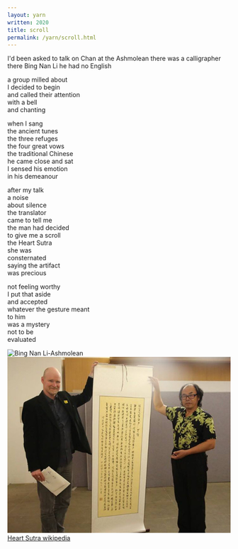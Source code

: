 ```yaml
---
layout: yarn
written: 2020
title: scroll
permalink: /yarn/scroll.html
---
```


<div class="poem">
I'd been asked  
to talk on Chan  
at the Ashmolean  
there was a calligrapher there  
Bing Nan Li  
he had no English  


a group milled about  
I decided to begin  
and called their attention  
with a bell  
and chanting  


when I sang  
the ancient tunes  
the three refuges  
the four great vows  
the traditional Chinese  
he came close and sat  
I sensed his emotion  
in his demeanour  


after my talk  
a noise  
about silence  
the translator  
came to tell me  
the man had decided  
to give me a scroll  
the Heart Sutra  
she was  
consternated  
saying the artifact  
was precious  


not feeling worthy  
I put that aside  
and accepted  
whatever the gesture meant  
to him  
was a mystery  
not to be  
evaluated
</div>

![Bing Nan Li-Ashmolean](/assets/images/chan/BingNanLi-Ashmolean.jpg "BingNanLi-Ashmolean")  
![Heart Sutra scroll](/assets/images/chan/HeartSutraGift.jpg "Heart Sutra scroll")  
[Heart Sutra wikipedia](https://en.wikipedia.org/wiki/Heart_Sutra)
